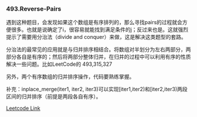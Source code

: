 ### 493.Reverse-Pairs

遇到这种题目，会发现如果这个数组是有序排列的，那么寻找pairs的过程就会方便很多。也就是说确定了i，很容易就能找到满足条件的j；反过来也是。这就强烈提示了需要用分治法（divide and conquer）来做，这是解决这类题型的套路。

分治法的最常见的应用就是与归并排序相结合。将数组对半划分为左右两部分，两部分各自是有序的；然后将两部分整体归并，在归并的过程中可以利用有序的性质解决一些问题。比如LeetCode的 493,315,327

另外，两个有序数组的归并排序操作，代码要熟练掌握。

补充：inplace_merge(iter1, iter2, iter3)可以实现[iter1,iter2)和[iter2,iter3)两段区间的归并排序（前提是两段各自有序）。

[Leetcode Link](https://leetcode.com/problems/reverse-pairs)
